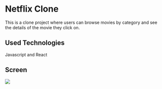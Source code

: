 <h1> Netflix Clone</h1>

This is a clone project where users can browse movies by category and see the details of the movie they click on.

<h2> Used Technologies </h2>

Javascript and React

<h2> Screen </h2>

![](ekran.gif)
